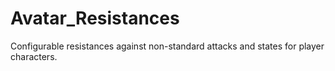 # Avatar_Resistances
Configurable resistances against non-standard attacks and states for player characters.
